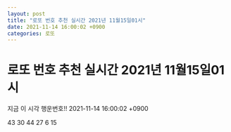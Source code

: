 ```yaml
---
layout: post
title: "로또 번호 추천 실시간 2021년 11월15일01시"
date: 2021-11-14 16:00:02 +0900
categories: 로또
---
```


# 로또 번호 추천 실시간 2021년 11월15일01시

지금 이 시각 행운번호!! 2021-11-14 16:00:02 +0900

 43  30  44  27  6  15 


